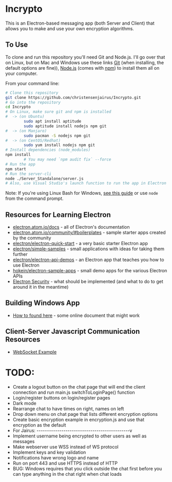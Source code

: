 # Incrypto

This is an Electron-based messaging app (both Server and Client) that allows you to make and use your own encryption algorithms.

## To Use

To clone and run this repository you'll need Git and Node.js. I'll go over that on Linux, but on Mac and Windows use these links [Git](https://git-scm.com) (when installing, the default options are fine)), [Node.js](https://nodejs.org/en/download/current/) (comes with [npm](http://npmjs.com)) to install them all on your computer.

From your command line:

```bash
# Clone this repository
git clone https://github.com/christensenjairus/Incrypto.git
# Go into the repository
cd Incrypto
# On Linux, make sure git and npm is installed
#  -> (on Ubuntu)
        sudo apt install aptitude
        sudo aptitude install nodejs npm git
#  -> (on Manjaro)
        sudo pacman -S nodejs npm git
#  -> (on CentOS/Redhat)
        sudo yum install nodejs npm git
# Install dependencies (node_modules)
npm install
        # You may need `npm audit fix` --force
# Run the app
npm start
# Run the server-cli
node ./Server_Standalone/server.js
# Also, use Visual Studio's launch function to run the app in Electron or index.html in a chrome page.
```

Note: If you're using Linux Bash for Windows, [see this guide](https://www.howtogeek.com/261575/how-to-run-graphical-linux-desktop-applications-from-windows-10s-bash-shell/) or use `node` from the command prompt.

## Resources for Learning Electron

- [electron.atom.io/docs](http://electron.atom.io/docs) - all of Electron's documentation
- [electron.atom.io/community/#boilerplates](http://electron.atom.io/community/#boilerplates) - sample starter apps created by the community
- [electron/electron-quick-start](https://github.com/electron/electron-quick-start) - a very basic starter Electron app
- [electron/simple-samples](https://github.com/electron/simple-samples) - small applications with ideas for taking them further
- [electron/electron-api-demos](https://github.com/electron/electron-api-demos) - an Electron app that teaches you how to use Electron
- [hokein/electron-sample-apps](https://github.com/hokein/electron-sample-apps) - small demo apps for the various Electron APIs
- [Electron Security](https://www.electronjs.org/docs/latest/tutorial/security#csp-meta-tag) - what should be implemented (and what to do to get around it in the meantime)

## Building Windows App
- [How to found here](https://ourcodeworld.com/articles/read/365/how-to-create-a-windows-installer-for-an-application-built-with-electron-framework) - some online document that might work

## Client-Server Javascript Communication Resources
- [WebSocket Example](https://www.cronj.com/blog/node-js-websocket-examples-chat-features-client-server-communication/)

# TODO:
* Create a logout button on the chat page that will end the client connection and run main.js switchToLoginPage() function
* Login/register buttons on login/register pages
* Dark mode
* Rearrange chat to have times on right, names on left
* Drop down menu on chat page that lists different encryption options
* Create basic encryption example in encryption.js and use that encryption as the default
* For Jairus: ---------------------------------------------v
* Implement username being encrypted to other users as well as messages
* Make webserver use WSS instead of WS protocol
* Implement keys and key validation
* Notifications have wrong logo and name
* Run on port 443 and use HTTPS instead of HTTP
* BUG: Windows requires that you click outside the chat first before you can type anything in the chat right when chat loads
